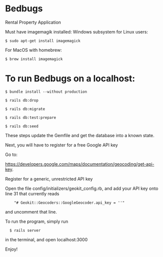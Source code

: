 # Bedbugs
Rental Property Application

Must have imagemagik installed:
Windows subsystem for Linux users:

    $ sudo apt-get install imagemagick

For MacOS with homebrew:

    $ brew install imagemagick

# To run Bedbugs on a localhost:

    $ bundle install --without production

    $ rails db:drop

    $ rails db:migrate

    $ rails db:test:prepare

    $ rails db:seed

  These steps update the Gemfile and get the database into a known state.

  Next, you will have to register for a free Google API key

  Go to:

   https://developers.google.com/maps/documentation/geocoding/get-api-key.

  Register for a generic, unrestricted API key

  Open the file config/initializers/geokit_config.rb, and add your API key onto line 31 that currently reads

        "# Geokit::Geocoders::GoogleGeocoder.api_key = ''"

  and uncomment that line.


  To run the program, simply run

      $ rails server

  in the terminal, and open localhost:3000

  Enjoy!
